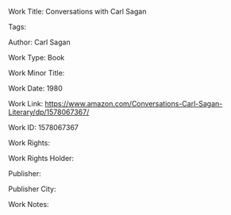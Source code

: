 Work Title: Conversations with Carl Sagan 

Tags: 

Author: Carl Sagan

Work Type: Book 

Work Minor Title:  

Work Date: 1980

Work Link: https://www.amazon.com/Conversations-Carl-Sagan-Literary/dp/1578067367/ 

Work ID:  1578067367

Work Rights:  

Work Rights Holder:  

Publisher:  

Publisher City:  

Work Notes: 

